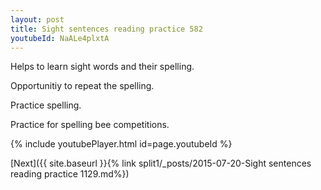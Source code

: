 ```yaml
---
layout: post
title: Sight sentences reading practice 582
youtubeId: NaALe4plxtA
---
```

 
 
Helps to learn sight words and their spelling.

Opportunitiy to repeat the spelling. 

Practice spelling. 
 
Practice for spelling bee competitions. 
 
{% include youtubePlayer.html id=page.youtubeId %}
 
 

[Next]({{ site.baseurl }}{% link  split1/_posts/2015-07-20-Sight sentences reading practice 1129.md%})
 

